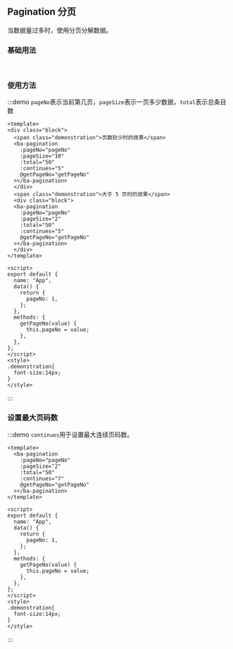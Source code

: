 ## Pagination 分页
当数据量过多时，使用分页分解数据。

### 基础用法
<br/>

### 使用方法
:::demo `pageNo`表示当前第几页，`pageSize`表示一页多少数据，`total`表示总条目数

```vue
<template>
<div class="block">
  <span class="demonstration">页数较少时的效果</span>
  <ba-pagination
    :pageNo="pageNo"
    :pageSize="10"
    :total="50"
    :continues="5"
    @getPageNo="getPageNo"
  ></ba-pagination>
  </div>
  <span class="demonstration">大于 5 页时的效果</span>
  <div class="block">
  <ba-pagination
    :pageNo="pageNo"
    :pageSize="2"
    :total="50"
    :continues="5"
    @getPageNo="getPageNo"
  ></ba-pagination>
  </div>
</template>

<script>
export default {
  name: "App",
  data() {
    return {
      pageNo: 1,
    };
  },
  methods: {
    getPageNo(value) {
      this.pageNo = value;
    },
  },
};
</script>
<style>
.demonstration{
  font-size:14px;
}
</style>
```
:::

### 设置最大页码数
:::demo `continues`用于设置最大连续页码数。

```vue
<template>
  <ba-pagination
    :pageNo="pageNo"
    :pageSize="2"
    :total="50"
    :continues="7"
    @getPageNo="getPageNo"
  ></ba-pagination>
</template>

<script>
export default {
  name: "App",
  data() {
    return {
      pageNo: 1,
    };
  },
  methods: {
    getPageNo(value) {
      this.pageNo = value;
    },
  },
};
</script>
<style>
.demonstration{
  font-size:14px;
}
</style>
```
:::


